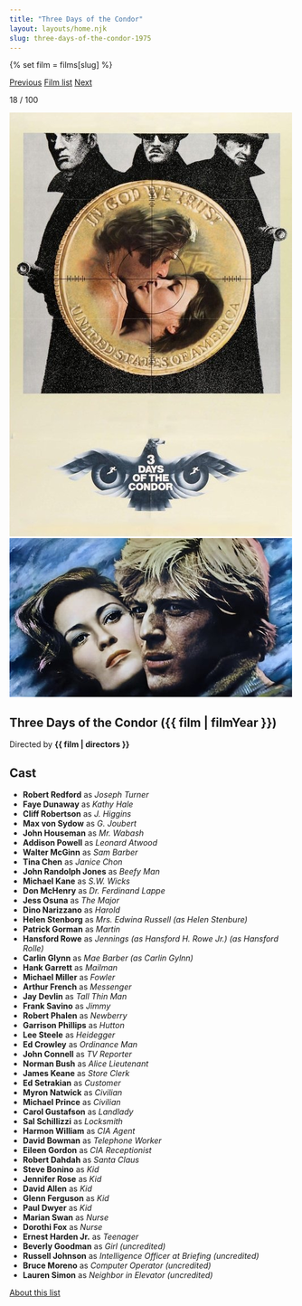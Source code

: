 ```yaml
---
title: "Three Days of the Condor"
layout: layouts/home.njk
slug: three-days-of-the-condor-1975
---
```


{% set film = films[slug] %}

<nav class="films">
  <a class="prev" href="../dog-day-afternoon-1975">Previous</a>
  <a href="../">Film list</a>
  <a class="next" href="../the-man-who-fell-to-earth-1976">Next</a>
</nav>

<p>18 / 100</p>

<article class="film">
  <div class="backdrop-and-poster">
    <img class="poster" src="../films/posters/three-days-of-the-condor-1975.jpg" alt="">
    <img class="backdrop" src="../films/backdrops/three-days-of-the-condor-1975.jpg" alt="">
  </div>

  <h1>Three Days of the Condor ({{ film | filmYear }})</h1>

  

  <p class="director">
    Directed by <strong>{{ film | directors }}</strong>
  </p>


  <h2>
    Cast
  </h2>
  <ul>
            <li><strong>Robert Redford</strong> as <em>Joseph Turner</em></li>
        <li><strong>Faye Dunaway</strong> as <em>Kathy Hale</em></li>
        <li><strong>Cliff Robertson</strong> as <em>J. Higgins</em></li>
        <li><strong>Max von Sydow</strong> as <em>G. Joubert</em></li>
        <li><strong>John Houseman</strong> as <em>Mr. Wabash</em></li>
        <li><strong>Addison Powell</strong> as <em>Leonard Atwood</em></li>
        <li><strong>Walter McGinn</strong> as <em>Sam Barber</em></li>
        <li><strong>Tina Chen</strong> as <em>Janice Chon</em></li>
        <li><strong>John Randolph Jones</strong> as <em>Beefy Man</em></li>
        <li><strong>Michael Kane</strong> as <em>S.W. Wicks</em></li>
        <li><strong>Don McHenry</strong> as <em>Dr. Ferdinand Lappe</em></li>
        <li><strong>Jess Osuna</strong> as <em>The Major</em></li>
        <li><strong>Dino Narizzano</strong> as <em>Harold</em></li>
        <li><strong>Helen Stenborg</strong> as <em>Mrs. Edwina Russell (as Helen Stenbure)</em></li>
        <li><strong>Patrick Gorman</strong> as <em>Martin</em></li>
        <li><strong>Hansford Rowe</strong> as <em>Jennings (as Hansford H. Rowe Jr.) (as Hansford Rolle)</em></li>
        <li><strong>Carlin Glynn</strong> as <em>Mae Barber (as Carlin Gylnn)</em></li>
        <li><strong>Hank Garrett</strong> as <em>Mailman</em></li>
        <li><strong>Michael Miller</strong> as <em>Fowler</em></li>
        <li><strong>Arthur French</strong> as <em>Messenger</em></li>
        <li><strong>Jay Devlin</strong> as <em>Tall Thin Man</em></li>
        <li><strong>Frank Savino</strong> as <em>Jimmy</em></li>
        <li><strong>Robert Phalen</strong> as <em>Newberry</em></li>
        <li><strong>Garrison Phillips</strong> as <em>Hutton</em></li>
        <li><strong>Lee Steele</strong> as <em>Heidegger</em></li>
        <li><strong>Ed Crowley</strong> as <em>Ordinance Man</em></li>
        <li><strong>John Connell</strong> as <em>TV Reporter</em></li>
        <li><strong>Norman Bush</strong> as <em>Alice Lieutenant</em></li>
        <li><strong>James Keane</strong> as <em>Store Clerk</em></li>
        <li><strong>Ed Setrakian</strong> as <em>Customer</em></li>
        <li><strong>Myron Natwick</strong> as <em>Civilian</em></li>
        <li><strong>Michael Prince</strong> as <em>Civilian</em></li>
        <li><strong>Carol Gustafson</strong> as <em>Landlady</em></li>
        <li><strong>Sal Schillizzi</strong> as <em>Locksmith</em></li>
        <li><strong>Harmon William</strong> as <em>CIA Agent</em></li>
        <li><strong>David Bowman</strong> as <em>Telephone Worker</em></li>
        <li><strong>Eileen Gordon</strong> as <em>CIA Receptionist</em></li>
        <li><strong>Robert Dahdah</strong> as <em>Santa Claus</em></li>
        <li><strong>Steve Bonino</strong> as <em>Kid</em></li>
        <li><strong>Jennifer Rose</strong> as <em>Kid</em></li>
        <li><strong>David Allen</strong> as <em>Kid</em></li>
        <li><strong>Glenn Ferguson</strong> as <em>Kid</em></li>
        <li><strong>Paul Dwyer</strong> as <em>Kid</em></li>
        <li><strong>Marian Swan</strong> as <em>Nurse</em></li>
        <li><strong>Dorothi Fox</strong> as <em>Nurse</em></li>
        <li><strong>Ernest Harden Jr.</strong> as <em>Teenager</em></li>
        <li><strong>Beverly Goodman</strong> as <em>Girl (uncredited)</em></li>
        <li><strong>Russell Johnson</strong> as <em>Intelligence Officer at Briefing (uncredited)</em></li>
        <li><strong>Bruce Moreno</strong> as <em>Computer Operator (uncredited)</em></li>
        <li><strong>Lauren Simon</strong> as <em>Neighbor in Elevator (uncredited)</em></li>
  </ul>
</article>
<footer>
  <a href="../about">About this list</a>
</footer>
